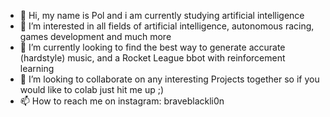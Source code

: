 - 👋 Hi, my name is Pol and i am currently studying artificial intelligence 
- 👀 I’m interested in all fields of artificial intelligence, autonomous racing, games development and much more
- 🌱 I’m currently looking to find the best way to generate accurate (hardstyle) music, and a Rocket League bbot with reinforcement learning
- 💞️ I’m looking to collaborate on any interesting Projects together so if you would like to colab just hit me up ;)
- 📫 How to reach me on instagram: braveblackli0n

<!---
Braveblacklion/Braveblacklion is a ✨ special ✨ repository because its `README.md` (this file) appears on your GitHub profile.
You can click the Preview link to take a look at your changes.
--->
